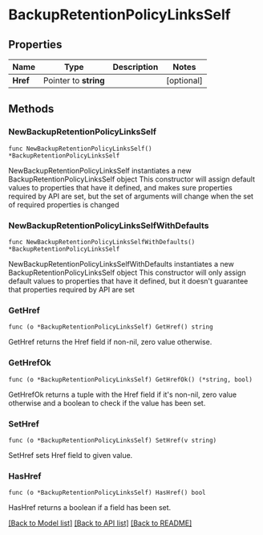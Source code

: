 # BackupRetentionPolicyLinksSelf

## Properties

Name | Type | Description | Notes
------------ | ------------- | ------------- | -------------
**Href** | Pointer to **string** |  | [optional] 

## Methods

### NewBackupRetentionPolicyLinksSelf

`func NewBackupRetentionPolicyLinksSelf() *BackupRetentionPolicyLinksSelf`

NewBackupRetentionPolicyLinksSelf instantiates a new BackupRetentionPolicyLinksSelf object
This constructor will assign default values to properties that have it defined,
and makes sure properties required by API are set, but the set of arguments
will change when the set of required properties is changed

### NewBackupRetentionPolicyLinksSelfWithDefaults

`func NewBackupRetentionPolicyLinksSelfWithDefaults() *BackupRetentionPolicyLinksSelf`

NewBackupRetentionPolicyLinksSelfWithDefaults instantiates a new BackupRetentionPolicyLinksSelf object
This constructor will only assign default values to properties that have it defined,
but it doesn't guarantee that properties required by API are set

### GetHref

`func (o *BackupRetentionPolicyLinksSelf) GetHref() string`

GetHref returns the Href field if non-nil, zero value otherwise.

### GetHrefOk

`func (o *BackupRetentionPolicyLinksSelf) GetHrefOk() (*string, bool)`

GetHrefOk returns a tuple with the Href field if it's non-nil, zero value otherwise
and a boolean to check if the value has been set.

### SetHref

`func (o *BackupRetentionPolicyLinksSelf) SetHref(v string)`

SetHref sets Href field to given value.

### HasHref

`func (o *BackupRetentionPolicyLinksSelf) HasHref() bool`

HasHref returns a boolean if a field has been set.


[[Back to Model list]](../README.md#documentation-for-models) [[Back to API list]](../README.md#documentation-for-api-endpoints) [[Back to README]](../README.md)



